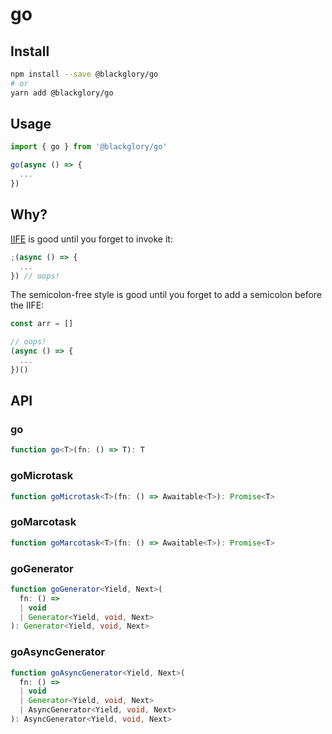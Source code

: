 # go
## Install
```sh
npm install --save @blackglory/go
# or
yarn add @blackglory/go
```

## Usage
```ts
import { go } from '@blackglory/go'

go(async () => {
  ...
})
```

## Why?
[IIFE] is good until you forget to invoke it:

```ts
;(async () => {
  ...
}) // oops!
```

The semicolon-free style is good until you forget to add a semicolon before the IIFE:

```ts
const arr = []

// oops!
(async () => {
  ...
})()
```

[IIFE]: https://en.wikipedia.org/wiki/Immediately_invoked_function_expression

## API
### go
```ts
function go<T>(fn: () => T): T
```

### goMicrotask
```ts
function goMicrotask<T>(fn: () => Awaitable<T>): Promise<T>
```

### goMarcotask
```ts
function goMarcotask<T>(fn: () => Awaitable<T>): Promise<T>
```

### goGenerator
```ts
function goGenerator<Yield, Next>(
  fn: () =>
  | void
  | Generator<Yield, void, Next>
): Generator<Yield, void, Next>
```

### goAsyncGenerator
```ts
function goAsyncGenerator<Yield, Next>(
  fn: () =>
  | void
  | Generator<Yield, void, Next>
  | AsyncGenerator<Yield, void, Next>
): AsyncGenerator<Yield, void, Next>
```
